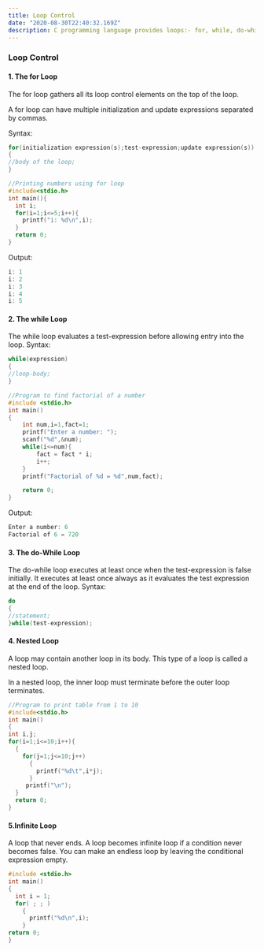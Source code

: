```yaml
---
title: Loop Control
date: "2020-08-30T22:40:32.169Z"
description: C programming language provides loops:- for, while, do-while and nested to deal with loop control.
---
```


### Loop Control

#### 1. The for Loop

The for loop gathers all its loop control elements on the top of the loop.

A for loop can have multiple initialization and update expressions separated by commas.

Syntax:
```c
for(initialization expression(s);test-expression;update expression(s))
{ 
//body of the loop; 
}
```

```c
//Printing numbers using for loop
#include<stdio.h>
int main(){
  int i;
  for(i=1;i<=5;i++){
    printf("i: %d\n",i);
  }
  return 0;
}
```

Output:

```c
i: 1
i: 2
i: 3
i: 4
i: 5
```

#### 2. The while Loop

The while loop evaluates a test-expression before allowing entry into the loop.
Syntax:
```c
while(expression)
{
//loop-body; 
}
```

```c
//Program to find factorial of a number
#include <stdio.h>
int main()
{
    int num,i=1,fact=1;
    printf("Enter a number: ");
    scanf("%d",&num);
    while(i<=num){
        fact = fact * i;
        i++;
    }
    printf("Factorial of %d = %d",num,fact);

    return 0;
}
```

Output:

```c
Enter a number: 6
Factorial of 6 = 720
```

#### 3. The do-While Loop

The do-while loop executes at least once when the test-expression is false initially. It executes at least once always as it evaluates the test expression at the end of the loop.
Syntax:
```c
do 
{ 
//statement; 
}while(test-expression);
```

#### 4. Nested Loop

A loop may contain another loop in its body. This type of a loop is called a nested loop.

In a nested loop, the inner loop must terminate before the outer loop terminates.


```c
//Program to print table from 1 to 10
#include<stdio.h>
int main()
{
int i,j;
for(i=1;i<=10;i++){
  {
    for(j=1;j<=10;j++)
      {
        printf("%d\t",i*j);
      }
     printf("\n");
  }
  return 0;
}
```

#### 5.Infinite Loop

A loop that never ends. A loop becomes infinite loop if a condition never becomes false.
You can make an endless loop by leaving the conditional expression empty.

```c
#include <stdio.h>
int main()
{
  int i = 1;
  for( ; ; )
    {
      printf("%d\n",i);
    }
return 0;
}
```
